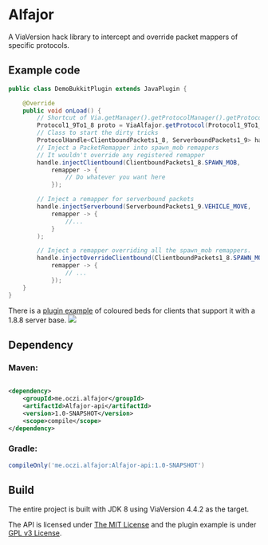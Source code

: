 # Alfajor
A ViaVersion hack library to intercept and override packet mappers of specific protocols.

## Example code

```java
public class DemoBukkitPlugin extends JavaPlugin {

    @Override
    public void onLoad() {
        // Shortcut of Via.getManager().getProtocolManager().getProtocol();
        Protocol1_9To1_8 proto = ViaAlfajor.getProtocol(Protocol1_9To1_8.class);
        // Class to start the dirty tricks
        ProtocolHandle<ClientboundPackets1_8, ServerboundPackets1_9> handle = ProtocolHandle.wrap(protocol);
        // Inject a PacketRemapper into spawn_mob remappers
        // It wouldn't override any registered remapper
        handle.injectClientbound(ClientboundPackets1_8.SPAWN_MOB,
            remapper -> {
                // Do whatever you want here
            });

        // Inject a remapper for serverbound packets
        handle.injectServerbound(ServerboundPackets1_9.VEHICLE_MOVE,
            remapper -> {
                //...
            }
        );

        // Inject a remapper overriding all the spawn_mob remappers.
        handle.injectOverrideClientbound(ClientboundPackets1_8.SPAWN_MOB,
            remapper -> {
                // ...
            });
    }
}
```

There is a [plugin example](https://github.com/OcZi/Alfajor/tree/master/plugin-example) of coloured beds for clients
that support it with a 1.8.8 server base.
![](https://media.discordapp.net/attachments/516845390079983618/1031656619144130661/unknown.png?width=883&height=452)

## Dependency

### Maven:

```xml

<dependency>
    <groupId>me.oczi.alfajor</groupId>
    <artifactId>Alfajor-api</artifactId>
    <version>1.0-SNAPSHOT</version>
    <scope>compile</scope>
</dependency>
```

### Gradle:

```groovy
compileOnly('me.oczi.alfajor:Alfajor-api:1.0-SNAPSHOT')
```

## Build

The entire project is built with JDK 8 using ViaVersion 4.4.2 as the target.

The API is licensed under [The MIT License](LICENSE) and the plugin example is under [GPL v3 License](plugin-example/LICENSE).